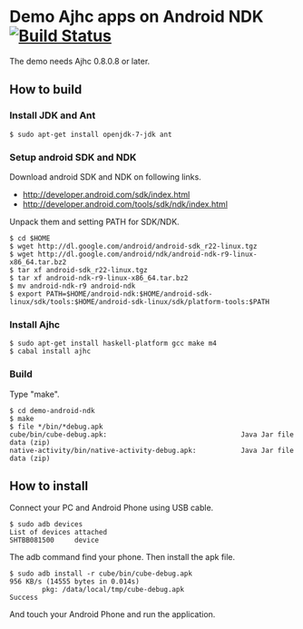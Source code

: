 # Demo Ajhc apps on Android NDK [![Build Status](https://travis-ci.org/ajhc/demo-android-ndk.png)](https://travis-ci.org/ajhc/demo-android-ndk)

The demo needs Ajhc 0.8.0.8 or later.

## How to build

### Install JDK and Ant

    $ sudo apt-get install openjdk-7-jdk ant

### Setup android SDK and NDK

Download android SDK and NDK on following links.

* http://developer.android.com/sdk/index.html
* http://developer.android.com/tools/sdk/ndk/index.html

Unpack them and setting PATH for SDK/NDK.

    $ cd $HOME
    $ wget http://dl.google.com/android/android-sdk_r22-linux.tgz
    $ wget http://dl.google.com/android/ndk/android-ndk-r9-linux-x86_64.tar.bz2
    $ tar xf android-sdk_r22-linux.tgz
    $ tar xf android-ndk-r9-linux-x86_64.tar.bz2
    $ mv android-ndk-r9 android-ndk
    $ export PATH=$HOME/android-ndk:$HOME/android-sdk-linux/sdk/tools:$HOME/android-sdk-linux/sdk/platform-tools:$PATH

### Install Ajhc

    $ sudo apt-get install haskell-platform gcc make m4
    $ cabal install ajhc

### Build

Type "make".

    $ cd demo-android-ndk
    $ make
    $ file */bin/*debug.apk
    cube/bin/cube-debug.apk:                                 Java Jar file data (zip)
    native-activity/bin/native-activity-debug.apk:           Java Jar file data (zip)


## How to install

Connect your PC and Android Phone using USB cable.

    $ sudo adb devices
    List of devices attached 
    SHTBB081500     device

The adb command find your phone. Then install the apk file.

    $ sudo adb install -r cube/bin/cube-debug.apk
    956 KB/s (14555 bytes in 0.014s)
            pkg: /data/local/tmp/cube-debug.apk
    Success

And touch your Android Phone and run the application.
